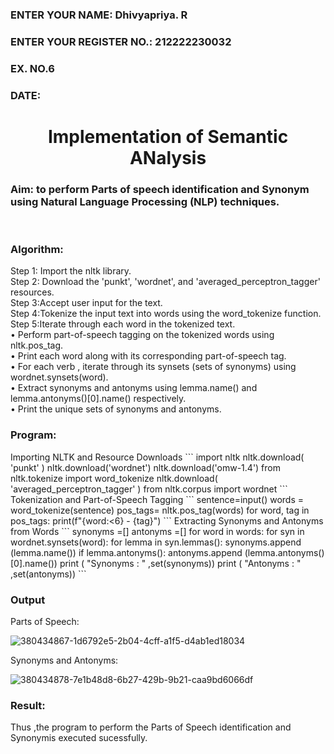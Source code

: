 <H3>ENTER YOUR NAME: Dhivyapriya. R</H3>
<H3>ENTER YOUR REGISTER NO.: 212222230032</H3>
<H3>EX. NO.6</H3>
<H3>DATE:</H3>
<H1 ALIGN =CENTER>Implementation of Semantic ANalysis</H1>
<H3>Aim: to perform Parts of speech identification and Synonym using Natural Language Processing (NLP) techniques. </H3> 
 <BR>
<h3>Algorithm:</h3>
Step 1: Import the nltk library.<br>
Step 2: Download the 'punkt', 'wordnet', and 'averaged_perceptron_tagger' resources.<br>
Step 3:Accept user input for the text.<br>
Step 4:Tokenize the input text into words using the word_tokenize function.<br>
Step 5:Iterate through each word in the tokenized text.<br>
•	Perform part-of-speech tagging on the tokenized words using nltk.pos_tag.<br>
•	Print each word along with its corresponding part-of-speech tag.<br>
•	For each verb , iterate through its synsets (sets of synonyms) using wordnet.synsets(word).<br>
•	Extract synonyms and antonyms using lemma.name() and lemma.antonyms()[0].name() respectively.<br>
•	Print the unique sets of synonyms and antonyms.
<H3>Program:</H3>
Importing NLTK and Resource Downloads
```
import nltk
nltk.download( 'punkt' )
nltk.download('wordnet')
nltk.download('omw-1.4')
from nltk.tokenize import word_tokenize
nltk.download( 'averaged_perceptron_tagger' )
from nltk.corpus import wordnet
```
Tokenization and Part-of-Speech Tagging
```
sentence=input()
words = word_tokenize(sentence)
pos_tags= nltk.pos_tag(words)
for word, tag in pos_tags:
    print(f"{word:<6} - {tag}")
```
Extracting Synonyms and Antonyms from Words
```
     synonyms =[]
antonyms =[]
for word in words:
    for syn in wordnet.synsets(word):
        for lemma in syn.lemmas():
            synonyms.append (lemma.name())
            if lemma.antonyms():
                antonyms.append (lemma.antonyms()[0].name())
print ( "Synonyms : " ,set(synonyms))
print ( "Antonyms : " ,set(antonyms))
```
<H3>Output</H3>
Parts of Speech:
     
![380434867-1d6792e5-2b04-4cff-a1f5-d4ab1ed18034](https://github.com/user-attachments/assets/01a99407-bd5f-4c34-9326-cd49123805a7)


Synonyms and Antonyms:

![380434878-7e1b48d8-6b27-429b-9b21-caa9bd6066df](https://github.com/user-attachments/assets/3ca1e062-c924-4961-9904-521b73b23452)

<H3>Result:</H3>
Thus ,the program to perform the Parts of Speech identification and Synonymis executed sucessfully.
